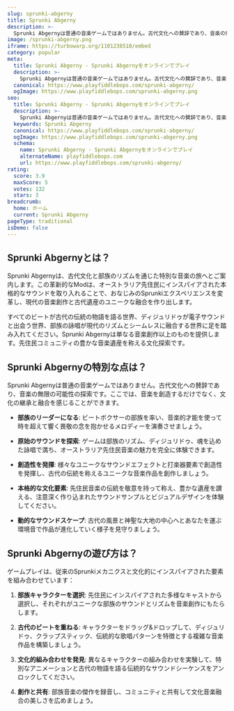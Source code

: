 ```yaml
---
slug: sprunki-abgerny
title: Sprunki Abgerny
description: >-
  Sprunki Abgernyは普通の音楽ゲームではありません。古代文化への賛辞であり、音楽の無限の可能性の探索です。ここでは、音楽を創造するだけでなく、文化の継承と融合を感じることができます。
image: /sprunki-abgerny.png
iframe: https://turbowarp.org/1101238518/embed
category: popular
meta:
  title: Sprunki Abgerny - Sprunki Abgernyをオンラインでプレイ
  description: >-
    Sprunki Abgernyは普通の音楽ゲームではありません。古代文化への賛辞であり、音楽の無限の可能性の探索です。ここでは、音楽を創造するだけでなく、文化の継承と融合を感じることができます。
  canonical: https://www.playfiddlebops.com/sprunki-abgerny/
  ogImage: https://www.playfiddlebops.com/sprunki-abgerny.png
seo:
  title: Sprunki Abgerny - Sprunki Abgernyをオンラインでプレイ
  description: >-
    Sprunki Abgernyは普通の音楽ゲームではありません。古代文化への賛辞であり、音楽の無限の可能性の探索です。ここでは、音楽を創造するだけでなく、文化の継承と融合を感じることができます。
  keywords: Sprunki Abgerny
  canonical: https://www.playfiddlebops.com/sprunki-abgerny/
  ogImage: https://www.playfiddlebops.com/sprunki-abgerny.png
  schema:
    name: Sprunki Abgerny - Sprunki Abgernyをオンラインでプレイ
    alternateName: playfiddlebops.com
    url: https://www.playfiddlebops.com/sprunki-abgerny/
rating:
  score: 3.9
  maxScore: 5
  votes: 132
  stars: 3
breadcrumb:
  home: ホーム
  current: Sprunki Abgerny
pageType: traditional
isDemo: false
---
```


## Sprunki Abgernyとは？

Sprunki Abgernyは、古代文化と部族のリズムを通じた特別な音楽の旅へとご案内します。この革新的なModは、オーストラリア先住民にインスパイアされた本格的なサウンドを取り入れることで、おなじみのSprunkiエクスペリエンスを変革し、現代の音楽創作と古代遺産のユニークな融合を作り出します。

すべてのビートが古代の伝統の物語を語る世界、ディジュリドゥが電子サウンドと出会う世界、部族の詠唱が現代のリズムとシームレスに融合する世界に足を踏み入れてください。Sprunki Abgernyは単なる音楽創作以上のものを提供します。先住民コミュニティの豊かな音楽遺産を称える文化探索です。

## Sprunki Abgernyの特別な点は？

Sprunki Abgernyは普通の音楽ゲームではありません。古代文化への賛辞であり、音楽の無限の可能性の探索です。ここでは、音楽を創造するだけでなく、文化の継承と融合を感じることができます。

- **部族のリーダーになる**: ビートボクサーの部族を率い、音楽的才能を使って時を超えて響く畏敬の念を抱かせるメロディーを演奏させましょう。

- **原始のサウンドを探索**: ゲームは部族のリズム、ディジュリドゥ、魂を込めた詠唱で満ち、オーストラリア先住民音楽の魅力を完全に体験できます。

- **創造性を発揮**: 様々なユニークなサウンドエフェクトと打楽器要素で創造性を発揮し、古代の伝統を称えるユニークな音楽作品を創作しましょう。

- **本格的な文化要素**: 先住民音楽の伝統を敬意を持って称え、豊かな遺産を讃える、注意深く作り込まれたサウンドサンプルとビジュアルデザインを体験してください。

- **動的なサウンドスケープ**: 古代の風景と神聖な大地の中心へとあなたを運ぶ環境音で作品が進化していく様子を見守りましょう。

## Sprunki Abgernyの遊び方は？

ゲームプレイは、従来のSprunkiメカニクスと文化的にインスパイアされた要素を組み合わせています：

1. **部族キャラクターを選択**: 先住民にインスパイアされた多様なキャストから選択し、それぞれがユニークな部族のサウンドとリズムを音楽創作にもたらします。

1. **古代のビートを重ねる**: キャラクターをドラッグ&ドロップして、ディジュリドゥ、クラップスティック、伝統的な歌唱パターンを特徴とする複雑な音楽作品を構築しましょう。

1. **文化的組み合わせを発見**: 異なるキャラクターの組み合わせを実験して、特別なアニメーションと古代の物語を語る伝統的なサウンドシーケンスをアンロックしてください。

1. **創作と共有**: 部族音楽の傑作を録音し、コミュニティと共有して文化音楽融合の美しさを広めましょう。